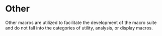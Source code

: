 # Other
Other macros are utilized to facilitate the development of the macro suite and do not fall into the categories of utility, analysis, or display macros.
